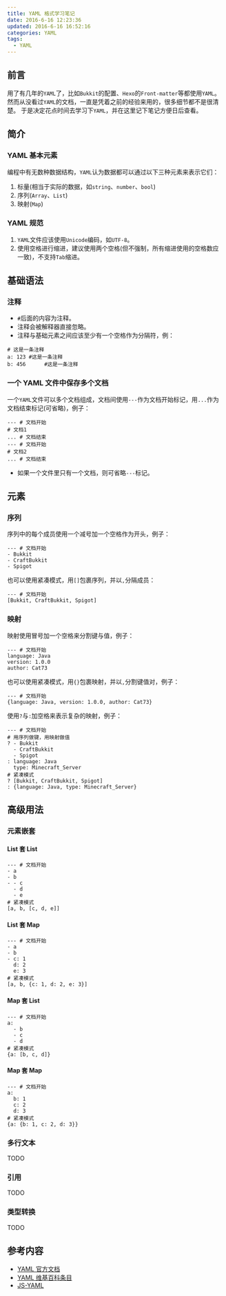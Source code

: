 ```yaml
---
title: YAML 格式学习笔记
date: 2016-6-16 12:23:36
updated: 2016-6-16 16:52:16
categories: YAML
tags:
  - YAML
---
```

## 前言
用了有几年的`YAML`了，比如`Bukkit`的配置、`Hexo`的`Front-matter`等都使用`YAML`。
然而从没看过`YAML`的文档，一直是凭着之前的经验来用的，很多细节都不是很清楚。
于是决定花点时间去学习下`YAML`，并在这里记下笔记方便日后查看。

<!-- more -->
## 简介
### YAML 基本元素
编程中有无数种数据结构，`YAML`认为数据都可以通过以下三种元素来表示它们：
1. 标量(相当于实际的数据，如`string`、`number`、`bool`)
2. 序列(`Array`、`List`)
3. 映射(`Map`)

### YAML 规范
1. `YAML`文件应该使用`Unicode`编码，如`UTF-8`。
2. 使用空格进行缩进，建议使用两个空格(但不强制，所有缩进使用的空格数应一致)，不支持`Tab`缩进。

## 基础语法
### 注释
* `#`后面的内容为注释。
* 注释会被解释器直接忽略。
* 注释与基础元素之间应该至少有一个空格作为分隔符，例：
```
# 这是一条注释
a: 123 #这是一条注释
b: 456      #这是一条注释
```

### 一个 YAML 文件中保存多个文档
一个`YAML`文件可以多个文档组成，文档间使用`---`作为文档开始标记，用`...`作为文档结束标记(可省略)，例子：
```
--- # 文档开始
# 文档1
... # 文档结束
--- # 文档开始
# 文档2
... # 文档结束
```
* 如果一个文件里只有一个文档，则可省略`---`标记。

## 元素
### 序列
序列中的每个成员使用一个减号加一个空格作为开头，例子：
```
--- # 文档开始
- Bukkit
- CraftBukkit
- Spigot
```
也可以使用紧凑模式，用`[]`包裹序列，并以`,`分隔成员：
```
--- # 文档开始
[Bukkit, CraftBukkit, Spigot]
```

### 映射
映射使用冒号加一个空格来分割键与值，例子：
```
--- # 文档开始
language: Java
version: 1.0.0
author: Cat73
```
也可以使用紧凑模式，用`{}`包裹映射，并以`,`分割键值对，例子：
```
--- # 文档开始
{language: Java, version: 1.0.0, author: Cat73}
```
使用`?`与`:`加空格来表示复杂的映射，例子：
```
--- # 文档开始
# 用序列做键，用映射做值
? - Bukkit
  - CraftBukkit
  - Spigot
: language: Java
  type: Minecraft_Server
# 紧凑模式
? [Bukkit, CraftBukkit, Spigot]
: {language: Java, type: Minecraft_Server}
```

## 高级用法
### 元素嵌套
#### List 套 List
```
--- # 文档开始
- a
- b
- - c
  - d
  - e
# 紧凑模式
[a, b, [c, d, e]]
```
#### List 套 Map
```
--- # 文档开始
- a
- b
- c: 1
  d: 2
  e: 3
# 紧凑模式
[a, b, {c: 1, d: 2, e: 3}]
```
#### Map 套 List
```
--- # 文档开始
a:
  - b
  - c
  - d
# 紧凑模式
{a: [b, c, d]}
```
#### Map 套 Map
```
--- # 文档开始
a:
  b: 1
  c: 2
  d: 3
# 紧凑模式
{a: {b: 1, c: 2, d: 3}}
```

### 多行文本
TODO

### 引用
TODO

### 类型转换
TODO

## 参考内容
* [YAML 官方文档][]
* [YAML 维基百科条目][]
* [JS-YAML](http://nodeca.github.io/js-yaml/)

[YAML 官方文档]:     http://yaml.org/spec/
[YAML 维基百科条目]: https://zh.wikipedia.org/wiki/YAML
